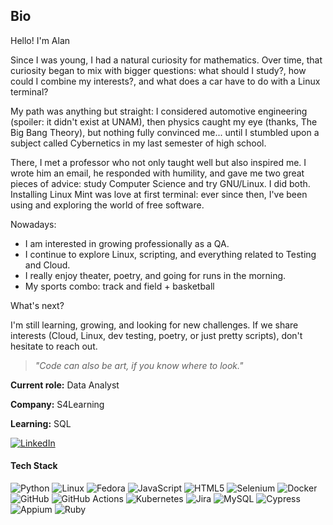 ## Bio
Hello! I'm Alan

Since I was young, I had a natural curiosity for mathematics. Over time, that curiosity began to mix with bigger questions: what should I study?, how could I combine my interests?, and what does a car have to do with a Linux terminal?

My path was anything but straight: I considered automotive engineering (spoiler: it didn't exist at UNAM), then physics caught my eye (thanks, The Big Bang Theory), but nothing fully convinced me... until I stumbled upon a subject called Cybernetics in my last semester of high school.

There, I met a professor who not only taught well but also inspired me. I wrote him an email, he responded with humility, and gave me two great pieces of advice: study Computer Science and try GNU/Linux. I did both. Installing Linux Mint was love at first terminal: ever since then, I've been using and exploring the world of free software.

Nowadays:
- I am interested in growing professionally as a QA.
- I continue to explore Linux, scripting, and everything related to Testing and Cloud.
- I really enjoy theater, poetry, and going for runs in the morning.
- My sports combo: track and field + basketball

What's next?

I'm still learning, growing, and looking for new challenges. If we share interests (Cloud, Linux, dev testing, poetry, or just pretty scripts), don't hesitate to reach out.

> _"Code can also be art, if you know where to look."_

**Current role:** Data Analyst 

**Company:** S4Learning

**Learning:** SQL


[![LinkedIn](https://img.shields.io/badge/LinkedIn-%230077B5.svg?style=for-the-badge&logo=linkedin&logoColor=white)](https://linkedin.com/in/alan-bellon)

#### Tech Stack
![Python](https://img.shields.io/badge/Python-3776AB?logo=python&logoColor=fff&style=for-the-badge) ![Linux](https://img.shields.io/badge/Linux-FCC624?logo=linux&logoColor=000&style=for-the-badge) ![Fedora](https://img.shields.io/badge/Fedora-51A2DA?logo=fedora&logoColor=fff&style=for-the-badge) ![JavaScript](https://img.shields.io/badge/JavaScript-F7DF1E?logo=javascript&logoColor=000&style=for-the-badge) ![HTML5](https://img.shields.io/badge/HTML5-E34F26?logo=html5&logoColor=fff&style=for-the-badge) ![Selenium](https://img.shields.io/badge/Selenium-43B02A?logo=selenium&logoColor=fff&style=for-the-badge) ![Docker](https://img.shields.io/badge/Docker-2496ED?logo=docker&logoColor=fff&style=for-the-badge) ![GitHub](https://img.shields.io/badge/GitHub-181717?logo=github&logoColor=fff&style=for-the-badge) ![GitHub Actions](https://img.shields.io/badge/GitHub%20Actions-2088FF?logo=githubactions&logoColor=fff&style=for-the-badge) ![Kubernetes](https://img.shields.io/badge/Kubernetes-326CE5?logo=kubernetes&logoColor=fff&style=for-the-badge) ![Jira](https://img.shields.io/badge/Jira-0052CC?logo=jira&logoColor=fff&style=for-the-badge) ![MySQL](https://img.shields.io/badge/MySQL-4479A1?logo=mysql&logoColor=fff&style=for-the-badge) ![Cypress](https://img.shields.io/badge/Cypress-69D3A7?logo=cypress&logoColor=fff&style=for-the-badge) ![Appium](https://img.shields.io/badge/Appium-EE376D?logo=appium&logoColor=fff&style=for-the-badge) ![Ruby](https://img.shields.io/badge/Ruby-CC342D?logo=ruby&logoColor=fff&style=for-the-badge)

<!-- Proudly created with Readme Wizard ( www.leonardespi.me/readme-wizard ) -->
